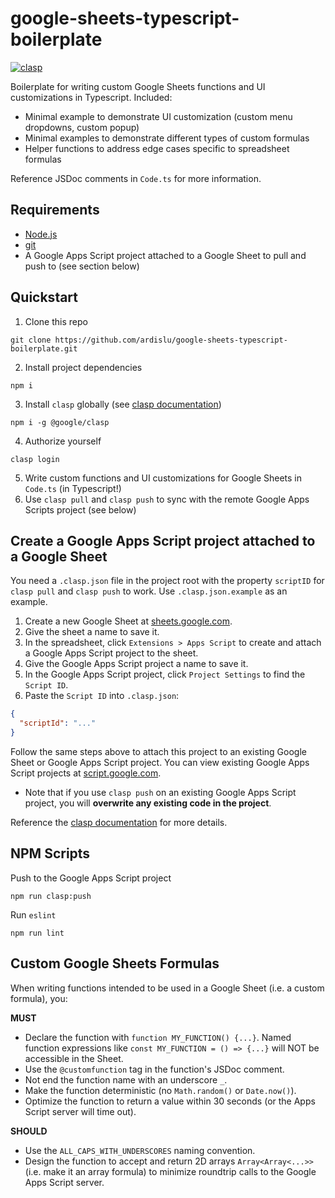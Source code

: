 # google-sheets-typescript-boilerplate
[![clasp](https://img.shields.io/badge/built%20with-clasp-4285f4.svg)](https://github.com/google/clasp)

Boilerplate for writing custom Google Sheets functions and UI customizations in Typescript. Included:
- Minimal example to demonstrate UI customization (custom menu dropdowns, custom popup)
- Minimal examples to demonstrate different types of custom formulas
- Helper functions to address edge cases specific to spreadsheet formulas

Reference JSDoc comments in `Code.ts` for more information.

## Requirements
- [Node.js](https://nodejs.org/)
- [git](https://git-scm.com/)
- A Google Apps Script project attached to a Google Sheet to pull and push to (see section below)

## Quickstart
1. Clone this repo
```
git clone https://github.com/ardislu/google-sheets-typescript-boilerplate.git
```

2. Install project dependencies
```
npm i
```

3. Install `clasp` globally (see [clasp documentation](https://developers.google.com/apps-script/guides/clasp))
```
npm i -g @google/clasp
```

4. Authorize yourself
```
clasp login
```

5. Write custom functions and UI customizations for Google Sheets in `Code.ts` (in Typescript!)
6. Use `clasp pull` and `clasp push` to sync with the remote Google Apps Scripts project (see below)

## Create a Google Apps Script project attached to a Google Sheet
You need a `.clasp.json` file in the project root with the property `scriptID` for `clasp pull` and `clasp push` to work. Use `.clasp.json.example` as an example.

1. Create a new Google Sheet at [sheets.google.com](sheets.google.com).
2. Give the sheet a name to save it.
3. In the spreadsheet, click `Extensions > Apps Script` to create and attach a Google Apps Script project to the sheet.
4. Give the Google Apps Script project a name to save it.
5. In the Google Apps Script project, click `Project Settings` to find the `Script ID`.
6. Paste the `Script ID` into `.clasp.json`:
``` json
{
  "scriptId": "..."
}
```

Follow the same steps above to attach this project to an existing Google Sheet or Google Apps Script project. You can view existing Google Apps Script projects at [script.google.com](script.google.com).
- Note that if you use `clasp push` on an existing Google Apps Script project, you will **overwrite any existing code in the project**.

Reference the [clasp documentation](https://developers.google.com/apps-script/guides/clasp) for more details.

## NPM Scripts
Push to the Google Apps Script project
```
npm run clasp:push
```

Run `eslint`
```
npm run lint
```

## Custom Google Sheets Formulas
When writing functions intended to be used in a Google Sheet (i.e. a custom formula), you:

**MUST**
- Declare the function with `function MY_FUNCTION() {...}`. Named function expressions like `const MY_FUNCTION = () => {...}` will NOT be accessible in the Sheet.
- Use the `@customfunction` tag in the function's JSDoc comment.
- Not end the function name with an underscore `_`.
- Make the function deterministic (no `Math.random()` or `Date.now()`).
- Optimize the function to return a value within 30 seconds (or the Apps Script server will time out).

**SHOULD**
- Use the `ALL_CAPS_WITH_UNDERSCORES` naming convention.
- Design the function to accept and return 2D arrays `Array<Array<...>>` (i.e. make it an array formula) to minimize roundtrip calls to the Google Apps Script server.
